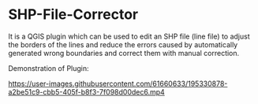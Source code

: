 # SHP-File-Corrector
It is a QGIS plugin which can be used to edit an SHP file (line file) to adjust the borders of the lines and reduce the errors caused by automatically generated wrong boundaries and correct them with manual correction.

Demonstration of Plugin:




https://user-images.githubusercontent.com/61660633/195330878-a2be51c9-cbb5-405f-b8f3-7f098d00dec6.mp4

